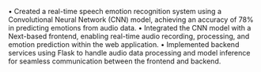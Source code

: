 • Created a real-time speech emotion recognition system using a Convolutional Neural Network (CNN) model, achieving an
accuracy of 78% in predicting emotions from audio data.
• Integrated the CNN model with a Next-based frontend, enabling real-time audio recording, processing, and emotion
prediction within the web application.
• Implemented backend services using Flask to handle audio data processing and model inference for seamless
communication between the frontend and backend.
